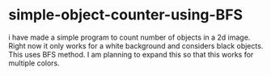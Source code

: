 # simple-object-counter-using-BFS
i have made a simple program to count number of objects in a 2d image. Right now it only works for a white background and considers black objects. This uses BFS method. I am planning to expand this so that this works for multiple colors. 

